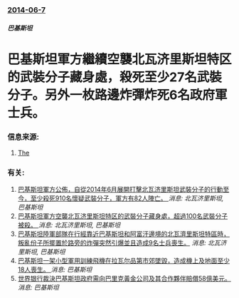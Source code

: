 ### [2014-06-7](/news/2014/06/7/index.md)

##### 巴基斯坦
#  巴基斯坦軍方繼續空襲北瓦济里斯坦特区的武裝分子藏身處，殺死至少27名武裝分子。另外一枚路邊炸彈炸死6名政府軍士兵。 




### 信息来源:

1. [The](http://www.washingtonpost.com/world/pakistani-military-advances-against-taliban-positions-militants-warn-of-retaliation/2014/06/16/a7302552-f55d-11e3-8aa9-dad2ec039789_story.html)

### 有关:

1. [ 巴基斯坦軍方公佈，自從2014年6月展開打擊北瓦济里斯坦武裝分子的行動至今，至少殺死910名懷疑武裝分子，軍方有82人陣亡。 ](/zh/news/2014/09/1/巴基斯坦軍方公佈-自從2014年6月展開打擊北瓦济里斯坦武裝分子的行動至今-至少殺死910名懷疑武裝分子-軍方有82人.md) _消息: 北瓦济里斯坦, 巴基斯坦_
2. [ 巴基斯坦軍方空襲北瓦济里斯坦特区的武裝分子藏身處，超過100名武裝分子被殺。 ](/zh/news/2014/06/7/巴基斯坦軍方空襲北瓦济里斯坦特区的武裝分子藏身處-超過100名武裝分子被殺.md) _消息: 北瓦济里斯坦, 巴基斯坦_
3. [ 巴基斯坦陸軍部隊在行經靠近巴基斯坦和阿富汗邊境的北瓦濟里斯坦特區時，叛亂份子所擺置於路旁的炸彈突然引爆並且造成9名士兵喪生。](/zh/news/2013/09/1/巴基斯坦陸軍部隊在行經靠近巴基斯坦和阿富汗邊境的北瓦濟里斯坦特區時-叛亂份子所擺置於路旁的炸彈突然引爆並且造成9名士兵.md) _消息: 北瓦济里斯坦, 巴基斯坦_
4. [巴基斯坦一架小型軍用訓練飛機在拉瓦尔品第市郊墜毀，造成機上及地面至少18人喪生。 ](/zh/news/2019/07/30/巴基斯坦一架小型軍用訓練飛機在拉瓦尔品第市郊墜毀-造成機上及地面至少18人喪生.md) _消息: 巴基斯坦_
5. [世界银行裁決巴基斯坦政府需向巴里克黃金公司及其合作夥伴賠償58億美元。 ](/zh/news/2019/07/15/世界银行裁決巴基斯坦政府需向巴里克黃金公司及其合作夥伴賠償58億美元.md) _消息: 巴基斯坦_
